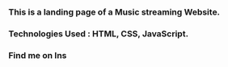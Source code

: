 ### This is a landing page of a Music streaming Website.

### Technologies Used : HTML, CSS, JavaScript.

### Find me on Ins